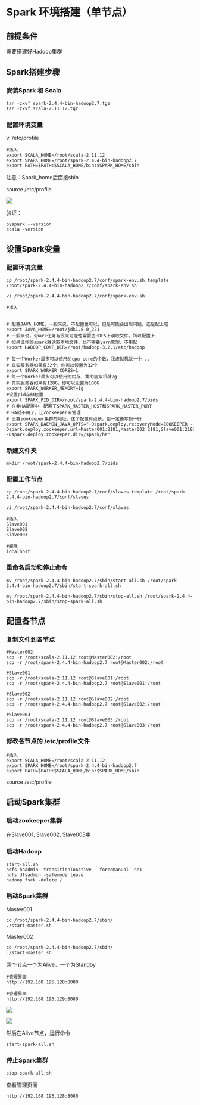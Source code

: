 # Spark 环境搭建（单节点）

## 前提条件

需要搭建好Hadoop集群

## Spark搭建步骤

### 安装Spark 和 Scala

	tar -zxvf spark-2.4.4-bin-hadoop2.7.tgz
	tar -zxvf scala-2.11.12.tgz

### 配置环境变量

vi /etc/profile

	#插入
	export SCALA_HOME=/root/scala-2.11.12
	export SPARK_HOME=/root/spark-2.4.4-bin-hadoop2.7
	export PATH=$PATH:$SCALA_HOME/bin:$SPARK_HOME/sbin


注意：Spark_home后面接sbin

 source /etc/profile

![](../Images/1.png)


验证：

	pyspark --version
	scala -version


## 设置Spark变量

### 配置环境变量

	cp /root/spark-2.4.4-bin-hadoop2.7/conf/spark-env.sh.template /root/spark-2.4.4-bin-hadoop2.7/conf/spark-env.sh

	vi /root/spark-2.4.4-bin-hadoop2.7/conf/spark-env.sh

	#插入


	# 配置JAVA_HOME，一般来说，不配置也可以，但是可能会出现问题，还是配上吧
	export JAVA_HOME=/root/jdk1.8.0_221
	# 一般来说，spark任务有很大可能性需要去HDFS上读取文件，所以配置上
	# 如果说你的spark就读取本地文件，也不需要yarn管理，不用配
	export HADOOP_CONF_DIR=/root/hadoop-3.2.1/etc/hadoop
	
	# 每一个Worker最多可以使用的cpu core的个数，我虚拟机就一个...
	# 真实服务器如果有32个，你可以设置为32个
	export SPARK_WORKER_CORES=1
	# 每一个Worker最多可以使用的内存，我的虚拟机就2g
	# 真实服务器如果有128G，你可以设置为100G
	export SPARK_WORKER_MEMORY=1g
	#设置pid存储位置
	export SPARK_PID_DIR=/root/spark-2.4.4-bin-hadoop2.7/pids
	# 在非HA配置中，配置了SPARK_MASTER_HOST和SPARK_MASTER_PORT
	# HA就不用了，让Zookeeper来管理
	# 设置zookeeper集群的地址，这个配置有点长，但一定要写到一行
	export SPARK_DAEMON_JAVA_OPTS="-Dspark.deploy.recoveryMode=ZOOKEEPER -Dspark.deploy.zookeeper.url=Master001:2181,Master002:2181,Slave001:2181,Slave002:2181,,Slave003:2181  -Dspark.deploy.zookeeper.dir=/spark/ha"





### 新建文件夹

	mkdir /root/spark-2.4.4-bin-hadoop2.7/pids


### 配置工作节点

	cp /root/spark-2.4.4-bin-hadoop2.7/conf/slaves.template /root/spark-2.4.4-bin-hadoop2.7/conf/slaves

	vi /root/spark-2.4.4-bin-hadoop2.7/conf/slaves

	#插入
	Slave001
	Slave002
	Slave003

	#删除
	localhost


### 重命名启动和停止命令

	mv /root/spark-2.4.4-bin-hadoop2.7/sbin/start-all.sh /root/spark-2.4.4-bin-hadoop2.7/sbin/start-spark-all.sh

	mv /root/spark-2.4.4-bin-hadoop2.7/sbin/stop-all.sh /root/spark-2.4.4-bin-hadoop2.7/sbin/stop-spark-all.sh
	



## 配置各节点

### 复制文件到各节点

	#Master002
	scp -r /root/scala-2.11.12 root@Master002:/root
	scp -r /root/spark-2.4.4-bin-hadoop2.7 root@Master002:/root

	#Slave001
	scp -r /root/scala-2.11.12 root@Slave001:/root
	scp -r /root/spark-2.4.4-bin-hadoop2.7 root@Slave001:/root  

	#Slave002
	scp -r /root/scala-2.11.12 root@Slave002:/root
	scp -r /root/spark-2.4.4-bin-hadoop2.7 root@Slave002:/root     

	#Slave003
	scp -r /root/scala-2.11.12 root@Slave003:/root
	scp -r /root/spark-2.4.4-bin-hadoop2.7 root@Slave003:/root


### 修改各节点的 /etc/profile文件

	#插入
	export SCALA_HOME=/root/scala-2.11.12
	export SPARK_HOME=/root/spark-2.4.4-bin-hadoop2.7
	export PATH=$PATH:$SCALA_HOME/bin:$SPARK_HOME/sbin

 source /etc/profile


## 启动Spark集群

### 启动zookeeper集群

在Slave001, Slave002, Slave003中


### 启动Hadoop

	start-all.sh
	hdfs haadmin -transitionToActive --forcemanual  nn1
	hdfs dfsadmin -safemode leave
	hadoop fsck -delete /


### 启动Spark集群

Master001

	cd /root/spark-2.4.4-bin-hadoop2.7/sbin/
	./start-master.sh


Master002

	cd /root/spark-2.4.4-bin-hadoop2.7/sbin/
	./start-master.sh

两个节点一个为Alive，一个为Standby

	#管理界面
	http://192.168.195.128:8080

	#管理界面
	http://192.168.195.129:8080

![](../Images/2.png)

![](../Images/3.png)

然后在Alive节点，运行命令 

	start-spark-all.sh


### 停止Spark集群

	stop-spark-all.sh




查看管理页面

	http://192.168.195.128:8080

	
